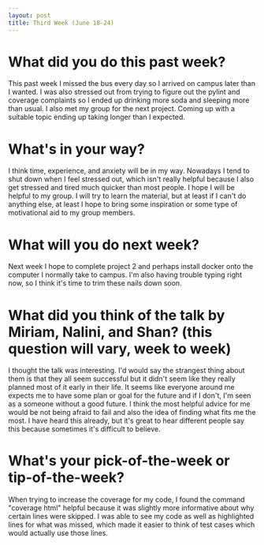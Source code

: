 ```yaml
---
layout: post
title: Third Week (June 18-24) 
---
```


# What did you do this past week?
This past week I missed the bus every day so I arrived on campus later than I wanted. I was also stressed out from trying to figure out the pylint and coverage complaints so I ended up drinking more soda and sleeping more than usual. I also met my group for the next project. Coming up with a suitable topic ending up taking longer than I expected. 

# What's in your way?
I think time, experience, and anxiety will be in my way. Nowadays I tend to shut down when I feel stressed out, which isn't really helpful because I also get stressed and tired much quicker than most people. I hope I will be helpful to my group. I will try to learn the material, but at least if I can't do anything else, at least I hope to bring some inspiration or some type of motivational aid to my group members. 

# What will you do next week?
Next week I hope to complete project 2 and perhaps install docker onto the computer I normally take to campus. I'm also having trouble typing right now, so I think it's time to trim these nails down soon. 

# What did you think of the talk by Miriam, Nalini, and Shan? (this question will vary, week to week)

I thought the talk was interesting. I'd would say the strangest thing about them is that they all seem successful but it didn't seem like they really planned most of it early in their life. It seems like everyone around me expects me to have some plan or goal for the future and if I don't, I'm seen as a someone without a good future. I think the most helpful advice for me would be not being afraid to fail and also the idea of finding what fits me the most. I have heard this already, but it's great to hear different people say this because sometimes it's difficult to believe. 

# What's your pick-of-the-week or tip-of-the-week?
When trying to increase the coverage for my code, I found the command "coverage html" helpful because it was slightly more informative about why certain lines were skipped. I was able to see my code as well as highlighted lines for what was missed, which made it easier to think of test cases which would actually use those lines. 
